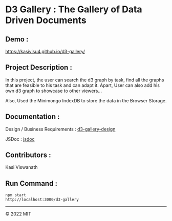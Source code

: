 # D3 Gallery : The Gallery of Data Driven Documents

## Demo :

https://kasivisu4.github.io/d3-gallery/

## Project Description :

In this project, the user can search the d3 graph by task, find all the graphs that are feasible to his task and can adapt it. Apart, User can also add his own d3 graph to showcase to other viewers...

Also, Used the Minimongo IndexDB to store the data in the Browser Storage.

## Documentation :

Design / Business Requirements : [d3-gallery-design](https://github.com/kasivisu4/d3-gallery/blob/main/Documents/Design/d3-gallery-design.pdf)

JSDoc : [jsdoc](https://github.com/kasivisu4/d3-gallery/tree/main/Documents/JsDoc)

## Contributors :

Kasi Viswanath ![![](https://github.com/remarkablemark.png?size=50)](https://github.com/remarkablemark)

## Run Command :

```
npm start
http://localhost:3000/d3-gallery
```

---

© 2022 MIT
